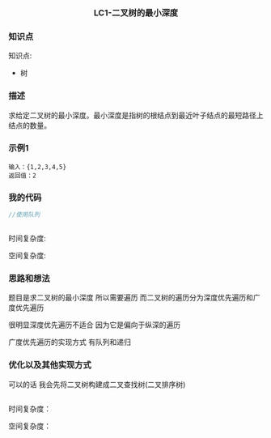 ### <p align="center">LC1-二叉树的最小深度</p>
### 知识点
知识点: 
- 树


### 描述
求给定二叉树的最小深度。最小深度是指树的根结点到最近叶子结点的最短路径上结点的数量。

### 示例1

```
输入：{1,2,3,4,5}
返回值：2
```

### 我的代码

```Java
//使用队列



```
时间复杂度:

空间复杂度:

### 思路和想法
   题目是求二叉树的最小深度 所以需要遍历 而二叉树的遍历分为深度优先遍历和广度优先遍历
   
   很明显深度优先遍历不适合 因为它是偏向于纵深的遍历

   广度优先遍历的实现方式 有队列和递归

   

### 优化以及其他实现方式

可以的话 我会先将二叉树构建成二叉查找树(二叉排序树)
```

```

时间复杂度：
   
空间复杂度：

